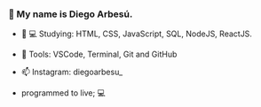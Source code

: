 ### 🖖 My name is Diego Arbesú.

- 👨 💻  Studying: HTML, CSS, JavaScript, SQL, NodeJS, ReactJS.

- 🚀 Tools: VSCode, Terminal, Git and GitHub

- 📫 Instagram: diegoarbesu_

- programmed to live; 💻

